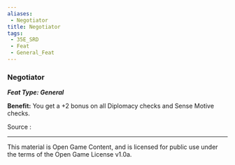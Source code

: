 ```yaml
---
aliases:
 - Negotiator
title: Negotiator
tags: 
 - 35E_SRD
 - Feat
 - General_Feat
---
```

### Negotiator 
***Feat Type: General***

**Benefit:** You get a +2 bonus on all Diplomacy checks and Sense Motive
checks.


Source :



---



This material is Open Game Content, and is licensed for public use under the terms of the Open Game License v1.0a.

